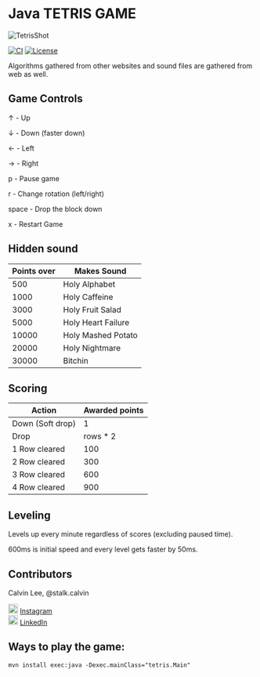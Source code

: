 # Java TETRIS GAME

![TetrisShot](https://stalk-calvin.github.io/img/tetris.gif)

[![CI](https://api.travis-ci.org/stalk-calvin/tetris-game.svg?branch=master)](https://travis-ci.org/stalk-calvin/tetris-game)
[![License](http://img.shields.io/:license-Apache%202-red.svg)](http://www.apache.org/licenses/LICENSE-2.0.txt)

Algorithms gathered from other websites and sound files are gathered from web as well.

## Game Controls

↑ - Up

↓ - Down (faster down)

← - Left

→ - Right

p - Pause game

r - Change rotation (left/right)

space - Drop the block down

x - Restart Game

## Hidden sound

| Points over | Makes Sound        |
|-------------|--------------------|
| 500         | Holy Alphabet      |
| 1000        | Holy Caffeine      |
| 3000        | Holy Fruit Salad   |
| 5000        | Holy Heart Failure |
| 10000       | Holy Mashed Potato |
| 20000       | Holy Nightmare     |
| 30000       | Bitchin            |

## Scoring

| Action           | Awarded points     |
|------------------|--------------------|
| Down (Soft drop) | 1                  |
| Drop             | rows * 2           |
| 1 Row cleared    | 100                |
| 2 Row cleared    | 300                |
| 3 Row cleared    | 600                |
| 4 Row cleared    | 900                |

## Leveling

Levels up every minute regardless of scores (excluding paused time). 

600ms is initial speed and every level gets faster by 50ms. 

## Contributors

Calvin Lee, @stalk.calvin

<a href="https://www.instagram.com/stalk.calvin/"><img alt="Add me to Instagram" src="http://icons.iconarchive.com/icons/uiconstock/socialmedia/128/Instagram-icon.png" height="20px" width="20px"/></a> <span><a href="https://www.instagram.com/stalk.calvin/">Instagram</a></span>
<br/>
<a href="https://www.linkedin.com/in/stalkme"><img alt="Add me to Linkedin" src="https://image.freepik.com/free-icon/linkedin-logo_318-50643.jpg" height="20px" width="20px"/></a> <span><a href="https://www.linkedin.com/in/stalkme">LinkedIn</a></span>

## Ways to play the game:

`mvn install exec:java -Dexec.mainClass="tetris.Main"`
